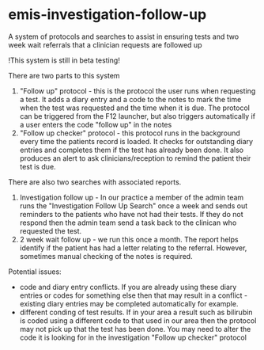# emis-investigation-follow-up
A system of protocols and searches to assist in ensuring tests and two week wait referrals that a clinician requests are followed up

!This system is still in beta testing!

There are two parts to this system
  1) "Follow up" protocol - this is the protocol the user runs when requesting a test. It adds a diary entry and a code to the notes to mark the time when the test was requested and the time when it is due. The protocol can be triggered from the F12 launcher, but also triggers automatically if a user enters the code "follow up" in the notes
  2) "Follow up checker" protocol - this protocol runs in the background every time the patients record is loaded. It checks for outstanding diary entries and completes them if the test has already been done. It also produces an alert to ask clinicians/reception to remind the patient their test is due. 

There are also two searches with associated reports. 
  1) Investigation follow up - In our practice a member of the admin team runs the "Investigation Follow Up Search" once a week and sends out reminders to the patients who have not had their tests. If they do not respond then the admin team send a task back to the clinican who requested the test. 
  2) 2 week wait follow up - we run this once a month. The report helps identify if the patient has had a letter relating to the referral. However, sometimes manual checking of the notes is required. 
  
Potential issues:
- code and diary entry conflicts. If you are already using these diary entries or codes for something else then that may result in a conflict - existing diary entries may be completed automatically for example. 
- different conding of test results. If in your area a result such as bilirubin is coded using a different code to that used in our area then the protocol may not pick up that the test has been done. You may need to alter the code it is looking for in the investigation "Follow up checker" protocol

